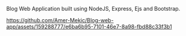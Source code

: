 Blog Web Application built using NodeJS, Express, Ejs and Bootstrap.


https://github.com/Amer-Mekic/Blog-web-app/assets/159288777/e6ba6b95-7101-46e7-8a98-fbd88c33f3b1

